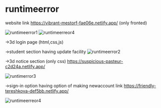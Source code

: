 # runtimeerror
website link https://vibrant-mestorf-fae06e.netlify.app/ (only fronted)

![runtimeerror1](https://user-images.githubusercontent.com/86145621/138589608-6bb1f007-4e59-42a0-9a21-a08b2b19dd04.png)
![runtimeerreor4](https://user-images.githubusercontent.com/86145621/138589627-04422874-37ac-4222-8fd1-dd930f3b3f6f.png)

->3d login page (html,css,js)

->student section having update facility 
![runtimeerror2](https://user-images.githubusercontent.com/86145621/138589647-fa64163a-7e8a-4d3b-96bf-10a6ca8f2f53.png)

->3d notice section (only css) https://suspicious-pasteur-c2d24a.netlify.app/

![runtimerror3](https://user-images.githubusercontent.com/86145621/138589651-188fe63f-ad6d-4138-b5e1-50b63a784618.png)

->sign-in option having option of making newaccount link https://friendly-tereshkova-def5bb.netlify.app/

![runtimeerreor4](https://user-images.githubusercontent.com/86145621/138589656-8c15c214-bc72-4c89-9bb6-1c67d3a74b78.png)
